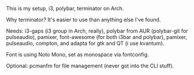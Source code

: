 This is my setup, i3, polybar, terminator on Arch.

Why terminator?  It's easier to use than anything else I've found.

Needs: i3-gaps (i3 group in Arch, really), polybar from AUR (polybar-git for
pulseaudio), pamixer, font-awesome (for both i3bar and polybar), pamixer,
pulseaudio, compton, and adapta for gtk and QT (i use kvantum).

Font is using Noto Mono, set as monospace via fontconfig.

Optional: pcmanfm for file management (never got into the CLI stuff).
